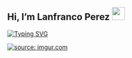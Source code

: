 ## Hi, I’m Lanfranco Perez <img src = "https://raw.githubusercontent.com/MartinHeinz/MartinHeinz/master/wave.gif" width = 30px> 
<p>
  <a href="https://git.io/typing-svg"><img src="https://readme-typing-svg.demolab.com?font=Fira+Code&pause=1000&color=253BAC&width=435&lines=Welcome+to+my+GitHub+profile;I'm+a+systems+engineer;Dedicated+to+software+development" alt="Typing SVG" /></a>
</p>
<a href="https://imgur.com/MMSiGfS"><img src="https://i.imgur.com/MMSiGfS.png" title="source: imgur.com" /></a>
<!--
**Lanfranco28/Lanfranco28** is a ✨ _special_ ✨ repository because its `README.md` (this file) appears on your GitHub profile.

Here are some ideas to get you started:

- 🔭 I’m currently working on ...
- 🌱 I’m currently learning ...
- 👯 I’m looking to collaborate on ...
- 🤔 I’m looking for help with ...
- 💬 Ask me about ...
- 📫 How to reach me: ...
- 😄 Pronouns: ...
- ⚡ Fun fact: ...
-->
